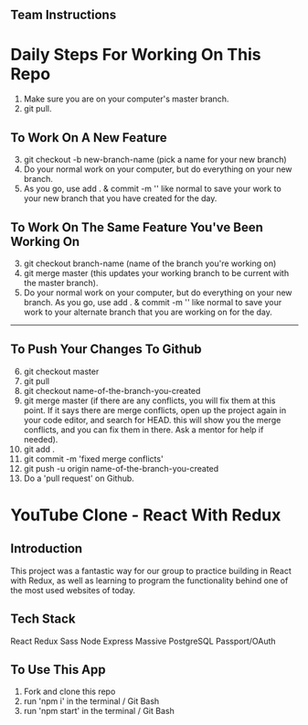 ## Team Instructions

# Daily Steps For Working On This Repo

1. Make sure you are on your computer's master branch.
2. git pull.

## To Work On A New Feature

3. git checkout -b new-branch-name (pick a name for your new branch)
4. Do your normal work on your computer, but do everything on your new branch.
5. As you go, use add . & commit -m '' like normal to save your work to your new branch that you have created for the day. 

## To Work On The Same Feature You've Been Working On

3. git checkout branch-name (name of the branch you're working on)
4. git merge master (this updates your working branch to be current with the master branch).
5. Do your normal work on your computer, but do everything on your new branch. As you go, use add . & commit -m '' like normal to save your work to your alternate branch that you are working on for the day.
_____________________________________________________________
## To Push Your Changes To Github

6. git checkout master
7. git pull
8. git checkout name-of-the-branch-you-created
9. git merge master (if there are any conflicts, you will fix them at this point. If it says there are merge conflicts, open up the project again in your code editor, and search for HEAD. this will show you the merge conflicts, and you can fix them in there. Ask a mentor for help if needed).
10. git add .
11. git commit -m 'fixed merge conflicts'
12. git push -u origin name-of-the-branch-you-created
13. Do a 'pull request' on Github.

# YouTube Clone - React With Redux


## Introduction

This project was a fantastic way for our group to practice building in React with Redux, as well as learning to program the functionality behind one of the most used websites of today. 

## Tech Stack

React
Redux
Sass
Node
Express
Massive
PostgreSQL
Passport/OAuth

## To Use This App

1. Fork and clone this repo
2. run 'npm i' in the terminal / Git Bash
3. run 'npm start' in the terminal / Git Bash
